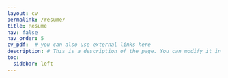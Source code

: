 ```yaml
---
layout: cv
permalink: /resume/
title: Resume
nav: false
nav_order: 5
cv_pdf:  # you can also use external links here
description: # This is a description of the page. You can modify it in '_pages/cv.md'. You can also change or remove the top pdf download button.
toc:
  sidebar: left
---
```

